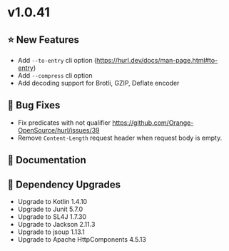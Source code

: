 # v1.0.41

## ⭐ New Features

- Add `--to-entry` cli option (<https://hurl.dev/docs/man-page.html#to-entry>)
- Add `--compress` cli option
- Add decoding support for Brotli, GZIP, Deflate encoder

## 🐞 Bug Fixes

- Fix predicates with not qualifier <https://github.com/Orange-OpenSource/hurl/issues/39> 
- Remove `Content-Length` request header when request body is empty.
 
## 📔 Documentation

## 🔨 Dependency Upgrades

- Upgrade to Kotlin 1.4.10
- Upgrade to Junit 5.7.0
- Upgrade to SL4J 1.7.30
- Upgrade to Jackson 2.11.3
- Upgrade to jsoup 1.13.1
- Upgrade to Apache HttpComponents 4.5.13 
